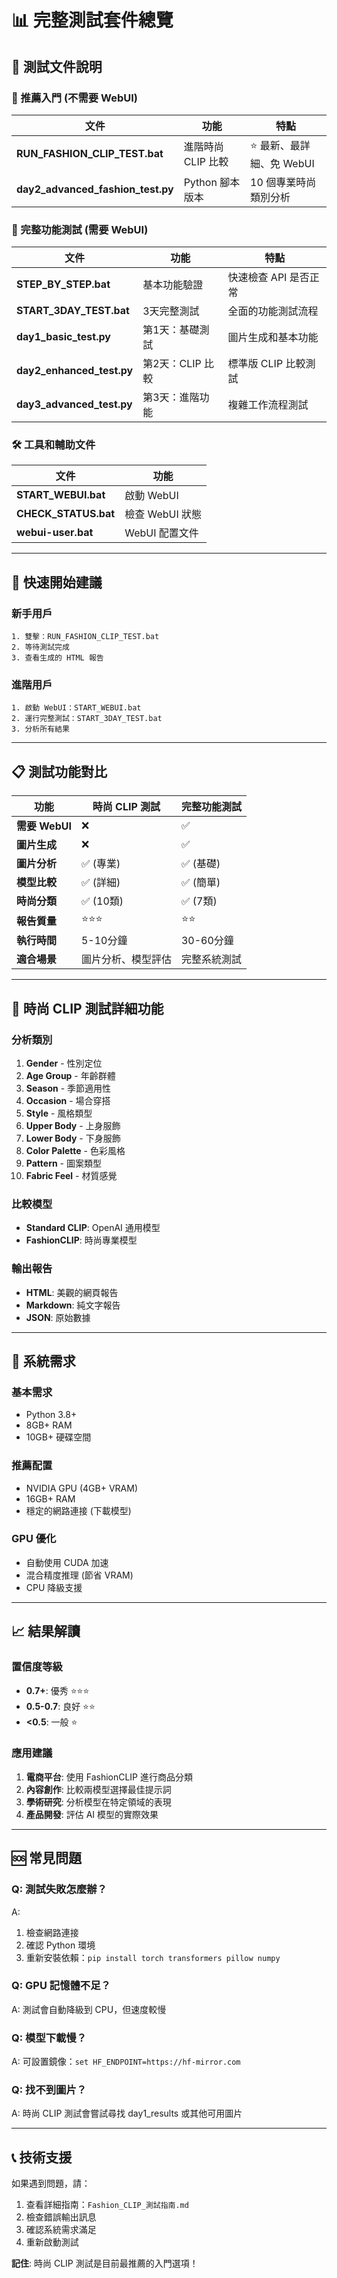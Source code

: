 # 📊 完整測試套件總覽

## 🎯 測試文件說明

### 🌟 推薦入門 (不需要 WebUI)
| 文件 | 功能 | 特點 |
|------|------|------|
| **RUN_FASHION_CLIP_TEST.bat** | 進階時尚 CLIP 比較 | ⭐ 最新、最詳細、免 WebUI |
| **day2_advanced_fashion_test.py** | Python 腳本版本 | 10 個專業時尚類別分析 |

### 🔄 完整功能測試 (需要 WebUI)
| 文件 | 功能 | 特點 |
|------|------|------|
| **STEP_BY_STEP.bat** | 基本功能驗證 | 快速檢查 API 是否正常 |
| **START_3DAY_TEST.bat** | 3天完整測試 | 全面的功能測試流程 |
| **day1_basic_test.py** | 第1天：基礎測試 | 圖片生成和基本功能 |
| **day2_enhanced_test.py** | 第2天：CLIP 比較 | 標準版 CLIP 比較測試 |
| **day3_advanced_test.py** | 第3天：進階功能 | 複雜工作流程測試 |

### 🛠️ 工具和輔助文件
| 文件 | 功能 |
|------|------|
| **START_WEBUI.bat** | 啟動 WebUI |
| **CHECK_STATUS.bat** | 檢查 WebUI 狀態 |
| **webui-user.bat** | WebUI 配置文件 |

---

## 🚀 快速開始建議

### 新手用戶
```
1. 雙擊：RUN_FASHION_CLIP_TEST.bat
2. 等待測試完成
3. 查看生成的 HTML 報告
```

### 進階用戶
```
1. 啟動 WebUI：START_WEBUI.bat
2. 運行完整測試：START_3DAY_TEST.bat
3. 分析所有結果
```

---

## 📋 測試功能對比

| 功能 | 時尚 CLIP 測試 | 完整功能測試 |
|------|----------------|--------------|
| **需要 WebUI** | ❌ | ✅ |
| **圖片生成** | ❌ | ✅ |
| **圖片分析** | ✅ (專業) | ✅ (基礎) |
| **模型比較** | ✅ (詳細) | ✅ (簡單) |
| **時尚分類** | ✅ (10類) | ✅ (7類) |
| **報告質量** | ⭐⭐⭐ | ⭐⭐ |
| **執行時間** | 5-10分鐘 | 30-60分鐘 |
| **適合場景** | 圖片分析、模型評估 | 完整系統測試 |

---

## 🎨 時尚 CLIP 測試詳細功能

### 分析類別
1. **Gender** - 性別定位
2. **Age Group** - 年齡群體  
3. **Season** - 季節適用性
4. **Occasion** - 場合穿搭
5. **Style** - 風格類型
6. **Upper Body** - 上身服飾
7. **Lower Body** - 下身服飾
8. **Color Palette** - 色彩風格
9. **Pattern** - 圖案類型
10. **Fabric Feel** - 材質感覺

### 比較模型
- **Standard CLIP**: OpenAI 通用模型
- **FashionCLIP**: 時尚專業模型

### 輸出報告
- **HTML**: 美觀的網頁報告
- **Markdown**: 純文字報告
- **JSON**: 原始數據

---

## 🔧 系統需求

### 基本需求
- Python 3.8+
- 8GB+ RAM
- 10GB+ 硬碟空間

### 推薦配置
- NVIDIA GPU (4GB+ VRAM)
- 16GB+ RAM
- 穩定的網路連接 (下載模型)

### GPU 優化
- 自動使用 CUDA 加速
- 混合精度推理 (節省 VRAM)
- CPU 降級支援

---

## 📈 結果解讀

### 置信度等級
- **0.7+**: 優秀 ⭐⭐⭐
- **0.5-0.7**: 良好 ⭐⭐  
- **<0.5**: 一般 ⭐

### 應用建議
1. **電商平台**: 使用 FashionCLIP 進行商品分類
2. **內容創作**: 比較兩模型選擇最佳提示詞
3. **學術研究**: 分析模型在特定領域的表現
4. **產品開發**: 評估 AI 模型的實際效果

---

## 🆘 常見問題

### Q: 測試失敗怎麼辦？
A: 
1. 檢查網路連接
2. 確認 Python 環境
3. 重新安裝依賴：`pip install torch transformers pillow numpy`

### Q: GPU 記憶體不足？
A: 測試會自動降級到 CPU，但速度較慢

### Q: 模型下載慢？
A: 可設置鏡像：`set HF_ENDPOINT=https://hf-mirror.com`

### Q: 找不到圖片？
A: 時尚 CLIP 測試會嘗試尋找 day1_results 或其他可用圖片

---

## 📞 技術支援

如果遇到問題，請：
1. 查看詳細指南：`Fashion_CLIP_測試指南.md`
2. 檢查錯誤輸出訊息
3. 確認系統需求滿足
4. 重新啟動測試

**記住**: 時尚 CLIP 測試是目前最推薦的入門選項！

